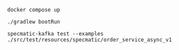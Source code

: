```shell
docker compose up
```

```shell
./gradlew bootRun 
```

```shell
specmatic-kafka test --examples ./src/test/resources/specmatic/order_service_async_v1
```